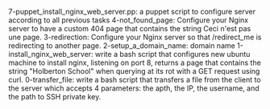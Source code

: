 7-puppet_install_nginx_web_server.pp: a puppet script to configure server according to all previous tasks 
4-not_found_page: Configure your Nginx server to have a custom 404 page that contains the string Ceci n'est pas une page.
3-redirection: Configure your Nginx server so that /redirect_me is redirecting to another page.
2-setup_a_domain_name: domain name
1-install_nginx_web_server: write a bash script that configures new ubuntu machine to install nginx, listening on port 8, returns a page that contains the string "Holberton School" when querying at its rot with a GET request using curl. 
0-transfer_file: write a bash script that transfers a file from the client to the server which accepts 4 parameters: the apth, the IP, the username, and the path to SSH private key. 
